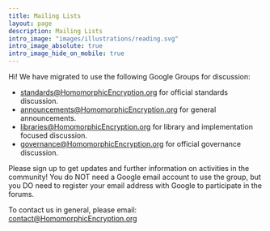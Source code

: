 ```yaml
---
title: Mailing Lists
layout: page
description: Mailing Lists
intro_image: "images/illustrations/reading.svg"
intro_image_absolute: true
intro_image_hide_on_mobile: true
---
```


Hi!  We have migrated to use the following Google Groups for discussion:

* [standards@HomomorphicEncryption.org](https://groups.google.com/a/homomorphicencryption.org/d/forum/standards) for official standards discussion.
* [announcements@HomomorphicEncryption.org](https://groups.google.com/a/homomorphicencryption.org/d/forum/announcements) for general announcements.
* [libraries@HomomorphicEncryption.org](https://groups.google.com/a/homomorphicencryption.org/d/forum/libraries) for library and implementation focused discussion.
* [governance@HomomorphicEncryption.org](https://groups.google.com/a/homomorphicencryption.org/d/forum/governance) for official governance discussion.

Please sign up to get updates and further information on activities in the community!  You do NOT need a Google email account to use the group, but you DO need to register your email address with Google to participate in the forums.

To contact us in general, please email: [contact@HomomorphicEncryption.org](mailto:contact@HomomorphicEncryption.org)
